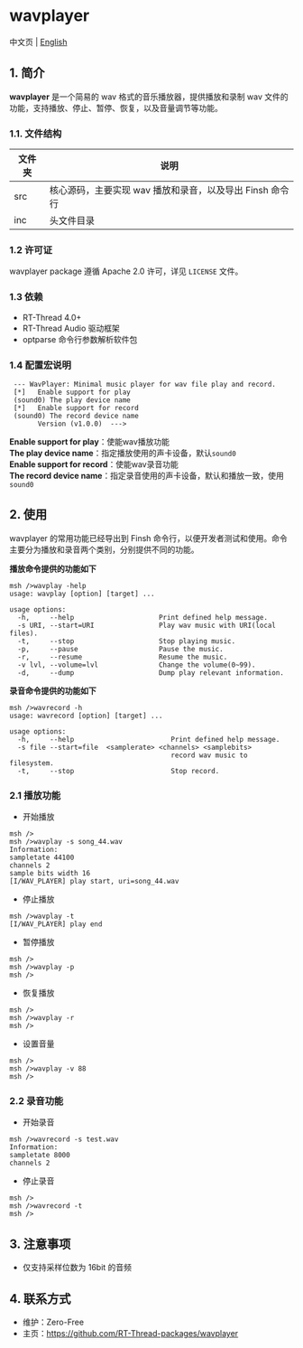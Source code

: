 # wavplayer

中文页 | [English](README.md)

## 1. 简介

**wavplayer** 是一个简易的 wav 格式的音乐播放器，提供播放和录制 wav 文件的功能，支持播放、停止、暂停、恢复，以及音量调节等功能。

### 1.1. 文件结构

| 文件夹 | 说明 |
| ---- | ---- |
| src  | 核心源码，主要实现 wav 播放和录音，以及导出 Finsh 命令行 |
| inc  | 头文件目录 |

### 1.2 许可证

wavplayer package 遵循 Apache 2.0 许可，详见 `LICENSE` 文件。

### 1.3 依赖

- RT-Thread 4.0+
- RT-Thread Audio 驱动框架
- optparse 命令行参数解析软件包

### 1.4 配置宏说明

```shell
 --- WavPlayer: Minimal music player for wav file play and record.   
 [*]   Enable support for play                                       
 (sound0) The play device name                                       
 [*]   Enable support for record                                     
 (sound0) The record device name                                      
       Version (v1.0.0)  --->  
```

**Enable support for play**：使能wav播放功能  
**The play device name**：指定播放使用的声卡设备，默认`sound0`  
**Enable support for record**：使能wav录音功能  
**The record device name**：指定录音使用的声卡设备，默认和播放一致，使用`sound0`  

## 2. 使用

wavplayer 的常用功能已经导出到 Finsh 命令行，以便开发者测试和使用。命令主要分为播放和录音两个类别，分别提供不同的功能。

**播放命令提供的功能如下**

```shell
msh />wavplay -help
usage: wavplay [option] [target] ...

usage options:
  -h,     --help                     Print defined help message.
  -s URI, --start=URI                Play wav music with URI(local files).
  -t,     --stop                     Stop playing music.
  -p,     --pause                    Pause the music.
  -r,     --resume                   Resume the music.
  -v lvl, --volume=lvl               Change the volume(0~99).
  -d,     --dump                     Dump play relevant information.
```

**录音命令提供的功能如下**

```shell
msh />wavrecord -h
usage: wavrecord [option] [target] ...

usage options:
  -h,     --help                        Print defined help message.
  -s file --start=file  <samplerate> <channels> <samplebits> 
                                        record wav music to filesystem.
  -t,     --stop                        Stop record.
```

### 2.1 播放功能

- 开始播放

```shell
msh />
msh />wavplay -s song_44.wav
Information:
sampletate 44100
channels 2
sample bits width 16
[I/WAV_PLAYER] play start, uri=song_44.wav
```

- 停止播放

```shell
msh />wavplay -t
[I/WAV_PLAYER] play end
```

- 暂停播放

```shell
msh />
msh />wavplay -p
msh />
```

- 恢复播放

```shell
msh />
msh />wavplay -r
msh />
```

- 设置音量

```shell
msh />
msh />wavplay -v 88
msh />
```

### 2.2 录音功能

- 开始录音

```shell
msh />wavrecord -s test.wav
Information:
sampletate 8000
channels 2
```

- 停止录音

```shell
msh />
msh />wavrecord -t
msh />
```

## 3. 注意事项

- 仅支持采样位数为 16bit 的音频

## 4. 联系方式

- 维护：Zero-Free
- 主页：https://github.com/RT-Thread-packages/wavplayer
